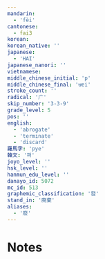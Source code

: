 ```yaml
---
mandarin:
  - 'fèi'
cantonese:
  - fai3
korean:
korean_native: ''
japanese:
  - 'HAI'
japanese_nanori: ''
vietnamese:
middle_chinese_initial: 'p'
middle_chinese_final: 'ʉɐi'
stroke_count: ''
radical: '广'
skip_number: '3-3-9'
grade_level: 5
pos: ''
english:
  - 'abrogate'
  - 'terminate'
  - 'discard'
羅馬字: 'pye'
韓文: '펴'
joyo_level: ''
hsk_level: ''
hanmun_edu_level: ''
danayo_id: 5072
mc_id: 513
graphemic_classification: '發'
stand_in: '廃棄'
aliases:
  - '廢'
---
```


# Notes
